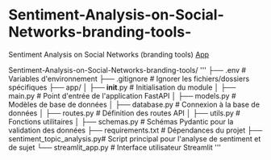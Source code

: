 # Sentiment-Analysis-on-Social-Networks-branding-tools-
Sentiment Analysis on Social Networks (branding tools) [App](https://laurianemd-sentiment-analysis-on-social-ne-app-streamlit-2gud58.streamlit.app/)


Sentiment-Analysis-on-Social-Networks-branding-tools/
'''
├── .env                       # Variables d'environnement
├── .gitignore                 # Ignorer les fichiers/dossiers spécifiques
├── app/
│   ├── __init__.py            # Initialisation du module
│   ├── main.py                # Point d'entrée de l'application FastAPI
│   ├── models.py              # Modèles de base de données
│   ├── database.py            # Connexion à la base de données
│   ├── routes.py              # Définition des routes API
│   ├── utils.py               # Fonctions utilitaires
│   ├── schemas.py             # Schémas Pydantic pour la validation des données
├── requirements.txt           # Dépendances du projet
├── sentiment_topic_analysis.py# Script principal pour l'analyse de sentiment et de sujet
└── streamlit_app.py           # Interface utilisateur Streamlit
'''
